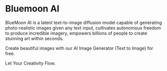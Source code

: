 # Bluemoon AI

BlueMoon AI is a latent text-to-image diffusion model capable of generating photo-realistic images given any text input, cultivates autonomous freedom to produce incredible imagery, empowers billions of people to create stunning art within seconds.

Create beautiful images with our AI Image Generator (Text to Image) for free.

Let Your Creativity Flow. 
